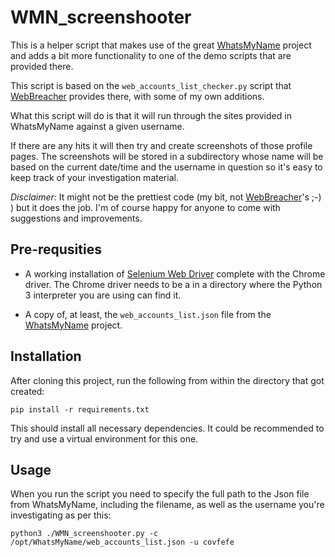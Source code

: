 # WMN_screenshooter

This is a helper script that makes use of the great [WhatsMyName](https://github.com/WebBreacher/WhatsMyName) project and adds a bit more functionality to one of the demo scripts that are provided there.

This script is based on the `web_accounts_list_checker.py` script that [WebBreacher](https://github.com/WebBreacher) provides there, with some of my own additions.

What this script will do is that it will run through the sites provided in WhatsMyName against a given username. 

If there are any hits it will then try and create screenshots of those profile pages. The screenshots will be stored in a subdirectory whose name will be based on the current date/time and the username in question so it's easy to keep track of your investigation material.

*Disclaimer:* It might not be the prettiest code (my bit, not [WebBreacher](https://github.com/WebBreacher)'s ;-) ) but it does the job. I'm of course happy for anyone to come with suggestions and improvements.

## Pre-requsities

* A working installation of [Selenium Web Driver](https://www.selenium.dev/documentation/en/) complete with the Chrome driver. The Chrome driver needs to be a in a directory where the Python 3 interpreter you are using can find it. 

* A copy of, at least, the `web_accounts_list.json` file from the [WhatsMyName](https://github.com/WebBreacher/WhatsMyName) project.

## Installation 

After cloning this project, run the following from within the directory that got created:

`pip install -r requirements.txt`

This should install all necessary dependencies. It could be recommended to try and use a virtual environment for this one.

## Usage

When you run the script you need to specify the full path to the Json file from WhatsMyName, including the filename, as well as the username you're investigating as per this:

`python3 ./WMN_screenshooter.py -c /opt/WhatsMyName/web_accounts_list.json -u covfefe`
